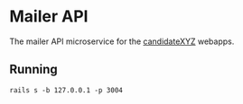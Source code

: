 # Mailer API

The mailer API microservice for the [candidateXYZ](https://candidatexyz.com) webapps.

## Running

`rails s -b 127.0.0.1 -p 3004`
